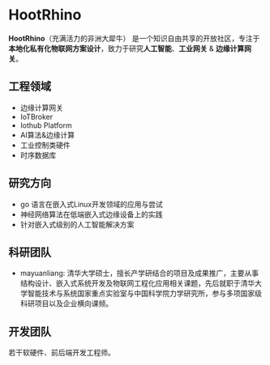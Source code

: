 # HootRhino
**HootRhino**（充满活力的非洲大犀牛） 是一个知识自由共享的开放社区，专注于**本地化私有化物联网方案设计**，致力于研究**人工智能**、**工业网关** & **边缘计算网关**。
## 工程领域
- 边缘计算网关
- IoTBroker
- Iothub Platform
- AI算法&边缘计算
- 工业控制类硬件
- 时序数据库

## 研究方向
- go 语言在嵌入式Linux开发领域的应用与尝试
- 神经网络算法在低端嵌入式边缘设备上的实践
- 针对嵌入式级别的人工智能解决方案

## 科研团队
- mayuanliang: 清华大学硕士，擅长产学研结合的项目及成果推广，主要从事结构设计、嵌入式系统开发及物联网工程化应用相关课题，先后就职于清华大学智能技术与系统国家重点实验室与中国科学院力学研究所，参与多项国家级科研项目以及企业横向课频。

## 开发团队
若干软硬件、前后端开发工程师。
